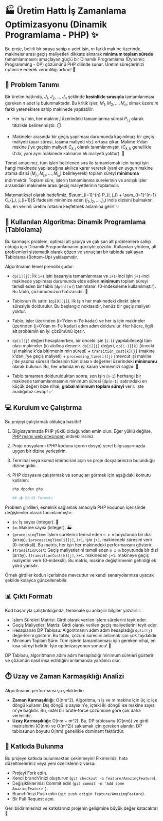 # 🏭 Üretim Hattı İş Zamanlama Optimizasyonu (Dinamik Programlama - PHP) ✨

Bu proje, belirli bir sıraya sahip $n$ adet işin, $m$ farklı makine üzerinde, makineler arası geçiş maliyetleri dikkate alınarak **minimum toplam sürede** tamamlanmasını amaçlayan güçlü bir Dinamik Programlama (Dynamic Programming - DP) çözümünü PHP dilinde sunar. Üretim süreçlerinizi optimize ederek verimliliği artırın! 🚀

## 🎯 Problem Tanımı

Bir üretim hattında, $J_1, J_2, \dots, J_n$ şeklinde **kesinlikle sırasıyla** tamamlanması gereken $n$ adet iş bulunmaktadır. Bu kritik işler, $M_1, M_2, \dots, M_m$ olmak üzere $m$ farklı yeteneklere sahip makinede yapılabilir.

* Her iş $i$'nin, her makine $j$ üzerindeki tamamlanma süresi $P_{i,j}$ olarak titizlikle belirlenmiştir. ⏱️

* Makineler arasında bir geçiş yapılması durumunda kaçınılmaz bir geçiş maliyeti (ayar süresi, taşıma maliyeti vb.) ortaya çıkar. Makine $k$'dan makine $j$'ye geçişin maliyeti $C_{k,j}$ olarak tanımlanmıştır. ($C_{k,k}$ genellikle 0'dır, yani aynı makinede kalmanın ek maliyeti yoktur). 🔄

Temel amacımız, tüm işleri belirlenen sıra ile tamamlamak için hangi işin hangi makinede yapılacağına akıllıca karar vererek (yani en uygun makine atama dizisi $(M_{j_1}, M_{j_2}, \dots, M_{j_n})$ belirleyerek) toplam süreyi **minimuma** indirmektir. Toplam süre, işlerin tamamlanma sürelerinin ve ardışık işler arasındaki makineler arası geçiş maliyetlerinin toplamıdır.

Matematiksel olarak hedefimiz, $\sum_{i=1}^{n} P_{i, j_i} + \sum_{i=1}^{n-1} C_{j_i, j_{i+1}}$ ifadesini minimize eden $(j_1, j_2, \dots, j_n)$ indis dizisini bulmaktır. Bu, en verimli üretim rotasını keşfetmek anlamına gelir! ✨

## 🧠 Kullanılan Algoritma: Dinamik Programlama (Tablolama)

Bu karmaşık problem, optimal alt yapıya ve çakışan alt problemlere sahip olduğu için Dinamik Programlamanın gücüyle çözülür. Kullanılan yöntem, alt problemleri sistematik olarak çözen ve sonuçları bir tabloda saklayan Tablolama (Bottom-Up) yaklaşımıdır.

Algoritmanın temel prensibi şudur:

* `dp[i][j]`: İlk `i+1` işin başarıyla tamamlanması ve `i+1`-inci işin `j+1`-inci makinede yapılması durumunda elde edilen **minimum** toplam süreyi temsil eden bir tablo (`dp[n][m]`) tanımlanır. (0-indeksleme kullanılmıştır). Bu tablo, çözümümüzün hafızasıdır. 💾

* Tablonun ilk satırı (`dp[0][j]`), ilk işin her makinedeki direkt işlem süresiyle doldurulur. Bu başlangıç noktasıdır, henüz bir geçiş maliyeti yoktur.

* Tablo, işler üzerinden (i=1'den n-1'e kadar) ve her iş için makineler üzerinden (j=0'dan m-1'e kadar) adım adım doldurulur. Her hücre, ilgili alt problemin en iyi çözümünü içerir.

* `dp[i][j]` değeri hesaplanırken, bir önceki işin (`i-1`) yapılabileceği tüm olası makineler (`k`) akıllıca denenir. `dp[i][j]` değeri, `dp[i-1][k]` (önceki işi makine k'da bitirmenin min süresi) + `transition_cost[k][j]` (makine k'dan j'ye geçiş maliyeti) + `processing_time[i][j]` (mevcut işi makine j'de yapma süresi) ifadesinin tüm olası `k` değerleri üzerindeki **minimumu** olarak bulunur. Bu, her adımda en iyi kararı vermemizi sağlar. 🤔

* Tablo tamamen doldurulduktan sonra, son işin (`n-1`) herhangi bir makinede tamamlanmasının minimum süresi (`dp[n-1]` satırındaki en küçük değer) bize nihai, **global minimum toplam süreyi** verir. İşte aradığımız cevap! ✅

## 💻 Kurulum ve Çalıştırma

Bu projeyi çalıştırmak oldukça basittir!

1. Bilgisayarınızda PHP yüklü olduğundan emin olun. Eğer yüklü değilse, [PHP resmi web sitesinden](https://www.php.net/downloads.php) indirebilirsiniz.

2. Proje dosyalarını (PHP kodunu içeren dosya) yerel bilgisayarınızda uygun bir dizine yerleştirin.

3. Terminal veya komut istemcisini açın ve proje dosyalarınızın bulunduğu dizine gidin.

4. PHP dosyasını çalıştırmak ve sonuçları görmek için aşağıdaki komutu kullanın:

   ```bash
   php dpodev.php

   ## 📥 Girdi Formatı

Problem girdileri, esneklik sağlamak amacıyla PHP kodunun içerisinde değişkenler olarak tanımlanmıştır:

* `$n`: İş sayısı (integer). 🔢
* `$m`: Makine sayısı (integer). 🏭
* `$processingTime`: İşlem sürelerini temsil eden `n x m` boyutunda bir dizi (array). `$processingTime[i][j]`, `i+1`. işin `j+1`. makinedeki süresini verir (0-indeksli). Bu matris, her işin her makinedeki performansını gösterir.
* `$transitionCost`: Geçiş maliyetlerini temsil eden `m x m` boyutunda bir dizi (array). `$transitionCost[k][j]`, `k+1`. makineden `j+1`. makineye geçiş maliyetini verir (0-indeksli). Bu matris, makine değiştirmenin getirdiği ek yükü yansıtır.

Örnek girdiler kodun içerisinde mevcuttur ve kendi senaryolarınıza uyacak şekilde kolayca güncellenebilir.

## 📊 Çıktı Formatı

Kod başarıyla çalıştırıldığında, terminale şu anlaşılır bilgiler yazdırılır:

* İşlem Süreleri Matrisi: Girdi olarak verilen işlem sürelerini teyit eder.
* Geçiş Maliyetleri Matris: Girdi olarak verilen geçiş maliyetlerini teyit eder.
* Hesaplanan DP Tablosu: Algoritmanın adım adım hesapladığı `dp[i][j]` değerlerini gösterir. Bu tablo, çözüm sürecini anlamak için çok faydalıdır.
* Minimum Toplam Süre: Tüm işlerin tamamlanması için gereken nihai, en kısa süreyi belirtir. İşte optimizasyonun sonucu! 🎉

DP Tablosu, algoritmanın adım adım hesapladığı minimum süreleri gösterir ve çözümün nasıl inşa edildiğini anlamanıza yardımcı olur.

## ⏱️ Uzay ve Zaman Karmaşıklığı Analizi

Algoritmanın performansı şu şekildedir:

* **Zaman Karmaşıklığı:** <span class="math-inline">O\(nm^2\)</span>. Algoritma, <span class="math-inline">n</span> iş ve <span class="math-inline">m</span> makine için üç iç içe döngü kullanır. Dış döngü iş sayısı <span class="math-inline">n</span>'e, içteki iki döngü ise makine sayısı <span class="math-inline">m</span>'ye bağlıdır. Bu, üstel bir brute-force çözümüne göre çok daha verimlidir.
* **Uzay Karmaşıklığı:** <span class="math-inline">O\(nm \+ m^2\)</span>. Bu, DP tablosunu (<span class="math-inline">O\(nm\)</span>) ve girdi matrislerini (<span class="math-inline">O\(nm\)</span> ve <span class="math-inline">O\(m^2\)</span>) saklamak için gereken alandır. DP tablosunun boyutu <span class="math-inline">O\(nm\)</span> genellikle dominant faktördür.

## 🤝 Katkıda Bulunma

Bu projeye katkıda bulunmaktan çekinmeyin! Fikirleriniz, hata düzeltmeleriniz veya yeni özellikleriniz varsa:

* Projeyi Fork edin.
* Kendi branch'inizi oluşturun (```git checkout -b feature/AmazingFeature```).
* Değişikliklerinizi Commit edin (```git commit -m 'Add some AmazingFeature'```).
* Branch'inizi Push edin (```git push origin feature/AmazingFeature```).
* Bir Pull Request açın.

Geri bildirimleriniz ve katkılarınız projenin gelişimine büyük değer katacaktır! 🙏
